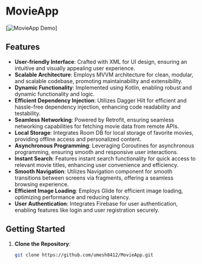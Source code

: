 
# MovieApp


[![MovieApp Demo](https://github.com/umesh8412/MovieApp/assets/138427988/fb645631-fa93-4ce5-82f1-1183568a8705)]




## Features

- **User-friendly Interface**: Crafted with XML for UI design, ensuring an intuitive and visually appealing user experience.
- **Scalable Architecture**: Employs MVVM architecture for clean, modular, and scalable codebase, promoting maintainability and extensibility.
- **Dynamic Functionality**: Implemented using Kotlin, enabling robust and dynamic functionality and logic.
- **Efficient Dependency Injection**: Utilizes Dagger Hilt for efficient and hassle-free dependency injection, enhancing code readability and testability.
- **Seamless Networking**: Powered by Retrofit, ensuring seamless networking capabilities for fetching movie data from remote APIs.
- **Local Storage**: Integrates Room DB for local storage of favorite movies, providing offline access and personalized content.
- **Asynchronous Programming**: Leveraging Coroutines for asynchronous programming, ensuring smooth and responsive user interactions.
- **Instant Search**: Features instant search functionality for quick access to relevant movie titles, enhancing user convenience and efficiency.
- **Smooth Navigation**: Utilizes Navigation component for smooth transitions between screens via fragments, offering a seamless browsing experience.
- **Efficient Image Loading**: Employs Glide for efficient image loading, optimizing performance and reducing latency.
- **User Authentication**: Integrates Firebase for user authentication, enabling features like login and user registration securely.

## Getting Started

1. **Clone the Repository**:

   ```bash
   git clone https://github.com/umesh8412/MovieApp.git
